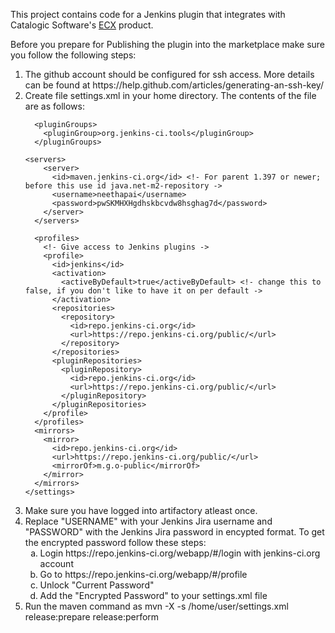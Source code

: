 
This project contains code for a Jenkins plugin that integrates with
Catalogic Software's [ECX](https://catalogicsoftware.com/products/ecx/)
product.

Before you prepare for Publishing the plugin into the marketplace make sure you follow the following steps:
<ol start="1">
<li>The github account should be configured for ssh access. More details can be found at https://help.github.com/articles/generating-an-ssh-key/

<li>Create file settings.xml in your home directory. The contents of the file are as follows:

```<settings>
  <pluginGroups>
    <pluginGroup>org.jenkins-ci.tools</pluginGroup>
  </pluginGroups>

<servers>
    <server>
      <id>maven.jenkins-ci.org</id> <!- For parent 1.397 or newer; before this use id java.net-m2-repository ->
      <username>neethapai</username>
      <password>pwSKMHXHgdhskbcvdw8hsghag7d</password>
    </server>
  </servers>

  <profiles>
    <!- Give access to Jenkins plugins ->
    <profile>
      <id>jenkins</id>
      <activation>
        <activeByDefault>true</activeByDefault> <!- change this to false, if you don't like to have it on per default ->
      </activation>
      <repositories>
        <repository>
          <id>repo.jenkins-ci.org</id>
          <url>https://repo.jenkins-ci.org/public/</url>
        </repository>
      </repositories>
      <pluginRepositories>
        <pluginRepository>
          <id>repo.jenkins-ci.org</id>
          <url>https://repo.jenkins-ci.org/public/</url>
        </pluginRepository>
      </pluginRepositories>
    </profile>
  </profiles>
  <mirrors>
    <mirror>
      <id>repo.jenkins-ci.org</id>
      <url>https://repo.jenkins-ci.org/public/</url>
      <mirrorOf>m.g.o-public</mirrorOf>
    </mirror>
  </mirrors>
</settings>
```

<li>Make sure you have logged into artifactory atleast once.

<li>Replace "USERNAME" with your Jenkins Jira username and "PASSWORD" with the Jenkins Jira password in encypted format. To get the encrypted password follow these steps:
 <ol type="a">
  <li> Login https://repo.jenkins-ci.org/webapp/#/login with jenkins-ci.org account
  <li> Go to https://repo.jenkins-ci.org/webapp/#/profile
  <li> Unlock "Current Password"
  <li> Add the "Encrypted Password" to your settings.xml file
 </ol>

<li>Run the maven command as  mvn -X -s /home/user/settings.xml release:prepare release:perform
</ol>
